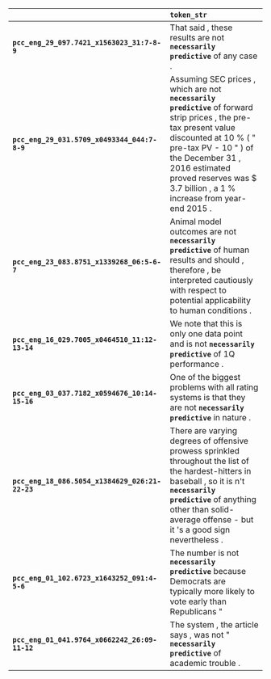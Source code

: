|                                                 | `token_str`                                                                                                                                                                                                                                                                    |
|:------------------------------------------------|:-------------------------------------------------------------------------------------------------------------------------------------------------------------------------------------------------------------------------------------------------------------------------------|
| **`pcc_eng_29_097.7421_x1563023_31:7-8-9`**     | That said , these results are not __``necessarily predictive``__ of any case .                                                                                                                                                                                                 |
| **`pcc_eng_29_031.5709_x0493344_044:7-8-9`**    | Assuming SEC prices , which are not __``necessarily predictive``__ of forward strip prices , the pre-tax present value discounted at 10 % ( " pre-tax PV - 10 " ) of the December 31 , 2016 estimated proved reserves was $ 3.7 billion , a 1 % increase from year- end 2015 . |
| **`pcc_eng_23_083.8751_x1339268_06:5-6-7`**     | Animal model outcomes are not __``necessarily predictive``__ of human results and should , therefore , be interpreted cautiously with respect to potential applicability to human conditions .                                                                                 |
| **`pcc_eng_16_029.7005_x0464510_11:12-13-14`**  | We note that this is only one data point and is not __``necessarily predictive``__ of 1Q performance .                                                                                                                                                                         |
| **`pcc_eng_03_037.7182_x0594676_10:14-15-16`**  | One of the biggest problems with all rating systems is that they are not __``necessarily predictive``__ in nature .                                                                                                                                                            |
| **`pcc_eng_18_086.5054_x1384629_026:21-22-23`** | There are varying degrees of offensive prowess sprinkled throughout the list of the hardest-hitters in baseball , so it is n't __``necessarily predictive``__ of anything other than solid-average offense - but it 's a good sign nevertheless .                              |
| **`pcc_eng_01_102.6723_x1643252_091:4-5-6`**    | The number is not __``necessarily predictive``__ because Democrats are typically more likely to vote early than Republicans "                                                                                                                                                  |
| **`pcc_eng_01_041.9764_x0662242_26:09-11-12`**  | The system , the article says , was not " __``necessarily predictive``__ of academic trouble .                                                                                                                                                                                 |